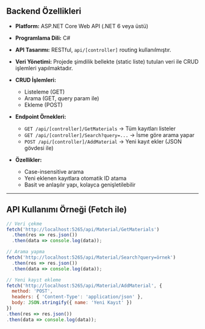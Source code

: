 ## Backend Özellikleri

- **Platform:** ASP.NET Core Web API (.NET 6 veya üstü)
- **Programlama Dili:** C#
- **API Tasarımı:** RESTful, `api/[controller]` routing kullanılmıştır.
- **Veri Yönetimi:** Projede şimdilik bellekte (static liste) tutulan veri ile CRUD işlemleri yapılmaktadır.
- **CRUD İşlemleri:**  
  - Listeleme (GET)  
  - Arama (GET, query param ile)  
  - Ekleme (POST)  

- **Endpoint Örnekleri:**  
  - `GET /api/[controller]/GetMaterials` → Tüm kayıtları listeler  
  - `GET /api/[controller]/Search?query=...` → İsme göre arama yapar  
  - `POST /api/[controller]/AddMaterial` → Yeni kayıt ekler (JSON gövdesi ile)

- **Özellikler:**  
  - Case-insensitive arama  
  - Yeni eklenen kayıtlara otomatik ID atama  
  - Basit ve anlaşılır yapı, kolayca genişletilebilir

---

## API Kullanımı Örneği (Fetch ile)

```javascript
// Veri çekme
fetch('http://localhost:5265/api/Material/GetMaterials')
  .then(res => res.json())
  .then(data => console.log(data));

// Arama yapma
fetch('http://localhost:5265/api/Material/Search?query=örnek')
  .then(res => res.json())
  .then(data => console.log(data));

// Yeni kayıt ekleme
fetch('http://localhost:5265/api/Material/AddMaterial', {
  method: 'POST',
  headers: { 'Content-Type': 'application/json' },
  body: JSON.stringify({ name: 'Yeni Kayıt' })
})
.then(res => res.json())
.then(data => console.log(data));
